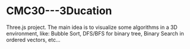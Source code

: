 # CMC30---3Ducation
Three.js project. The main idea is to visualize some algorithms in a 3D environment, like: Bubble Sort, DFS/BFS for binary tree, Binary Search in ordered vectors, etc...
